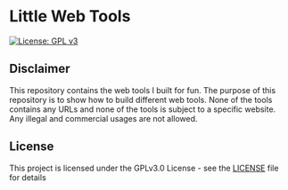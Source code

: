 # Little Web Tools
[![License: GPL v3](https://img.shields.io/badge/License-GPLv3-blue.svg)](https://www.gnu.org/licenses/gpl-3.0)



## Disclaimer

This repository contains the web tools I built for fun. The purpose of this repository is to show how to build different web tools. None of the tools contains any URLs and none of the tools is subject to a specific website. Any illegal and commercial usages are not allowed.

## License

This project is licensed under the GPLv3.0 License - see the [LICENSE](LICENSE) file for details
